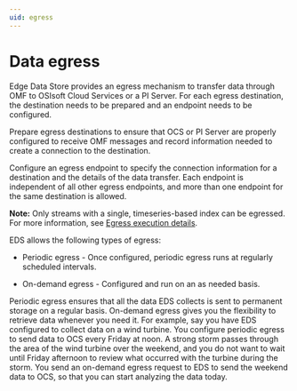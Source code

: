 ```yaml
---
uid: egress
---
```


# Data egress

Edge Data Store provides an egress mechanism to transfer data through OMF to OSIsoft Cloud Services or a PI Server. For each egress destination, the destination needs to be prepared and an endpoint needs to be configured.

Prepare egress destinations to ensure that OCS or PI Server are properly configured to receive OMF messages and record information needed to create a connection to the destination.

Configure an egress endpoint to specify the connection information for a destination and the details of the data transfer. Each endpoint is independent of all other egress endpoints, and more than one endpoint for the same destination is allowed.

**Note:** Only streams with a single, timeseries-based index can be egressed. For more information, see [Egress execution details](xref:EgressExecutionDetails).

EDS allows the following types of egress:

 - Periodic egress - Once configured, periodic egress runs at regularly scheduled intervals.
 
 - On-demand egress - Configured and run on an as needed basis.

Periodic egress ensures that all the data EDS collects is sent to permanent storage on a regular basis. On-demand egress gives you the flexibility to retrieve data whenever you need it. For example, say you have EDS configured to collect data on a wind turbine. You configure periodic egress to send data to OCS every Friday at noon. A strong storm passes through the area of the wind turbine over the weekend, and you do not want to wait until Friday afternoon to review what occurred with the turbine during the storm. You send an on-demand egress request to EDS to send the weekend data to OCS, so that you can start analyzing the data today.
